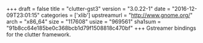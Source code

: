 +++
draft = false
title = "clutter-gst3"
version = "3.0.22-1"
date = "2016-12-09T23:01:15"
categories = ['xlib']
upstreamurl = "http://www.gnome.org/"
arch = "x86_64"
size = "117608"
usize = "969561"
sha1sum = "91b8cc64e185be0c368bcb1d79f1508818c470bf"
+++
Gstreamer bindings for the clutter framework.